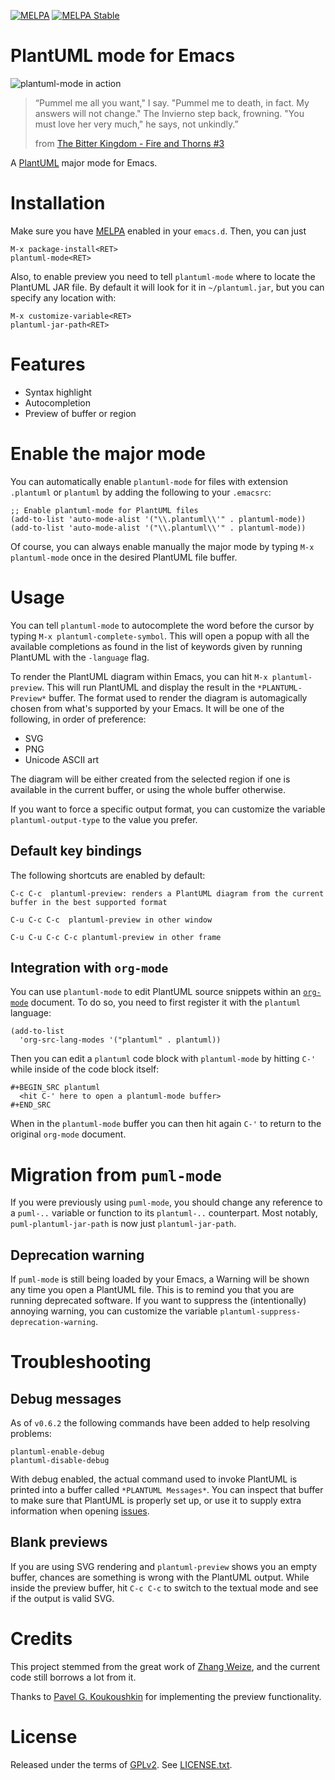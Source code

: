 [![MELPA](http://melpa.org/packages/plantuml-mode-badge.svg)](http://melpa.org/#/plantuml-mode) [![MELPA Stable](http://stable.melpa.org/packages/plantuml-mode-badge.svg)](http://stable.melpa.org/#/plantuml-mode)

# PlantUML mode for Emacs

<img src="https://raw.githubusercontent.com/skuro/plantuml-mode/master/banner.png"
 alt="plantuml-mode in action" title="Behold the beauty of text-based UML diagrams!" />

> “Pummel me all you want," I say. "Pummel me to death, in fact. My answers will not change."
> The Invierno step back, frowning. "You must love her very much," he says, not unkindly.”
>
> from [The Bitter Kingdom - Fire and Thorns #3](https://www.goodreads.com/book/show/11431896-the-bitter-kingdom)


A [PlantUML](http://plantuml.sourceforge.net/) major mode for Emacs.

# Installation

Make sure you have [MELPA](http://melpa.org/) enabled in your ``emacs.d``. Then, you can just

    M-x package-install<RET>
    plantuml-mode<RET>

Also, to enable preview you need to tell `plantuml-mode` where to locate the PlantUML JAR file. By default it will look for it in `~/plantuml.jar`, but you can specify any location with:

    M-x customize-variable<RET>
    plantuml-jar-path<RET>

# Features

- Syntax highlight
- Autocompletion
- Preview of buffer or region

# Enable the major mode

You can automatically enable `plantuml-mode` for files with extension `.plantuml` or `plantuml` by adding the following to your `.emacsrc`:

    ;; Enable plantuml-mode for PlantUML files
    (add-to-list 'auto-mode-alist '("\\.plantuml\\'" . plantuml-mode))
    (add-to-list 'auto-mode-alist '("\\.plantuml\\'" . plantuml-mode))

Of course, you can always enable manually the major mode by typing `M-x plantuml-mode` once in the desired PlantUML file buffer.

# Usage

You can tell `plantuml-mode` to autocomplete the word before the cursor by typing `M-x plantuml-complete-symbol`. This will open a popup with all the available completions as found in the list of keywords given by running PlantUML with the `-language` flag.

To render the PlantUML diagram within Emacs, you can hit `M-x plantuml-preview`. This will run PlantUML and display the result in the `*PLANTUML-Preview*` buffer. The format used to render the diagram is automagically chosen from what's supported by your Emacs. It will be one of the following, in order of preference:

- SVG
- PNG
- Unicode ASCII art

The diagram will be either created from the selected region if one is available in the current buffer, or using the whole buffer otherwise.

If you want to force a specific output format, you can customize the variable `plantuml-output-type` to the value you prefer.

## Default key bindings

The following shortcuts are enabled by default:

    C-c C-c  plantuml-preview: renders a PlantUML diagram from the current buffer in the best supported format

    C-u C-c C-c  plantuml-preview in other window

    C-u C-u C-c C-c plantuml-preview in other frame

## Integration with `org-mode`

You can use `plantuml-mode` to edit PlantUML source snippets within an [`org-mode`](http://orgmode.org/) document. To do so, you need to first register it with the `plantuml` language:

```
(add-to-list
  'org-src-lang-modes '("plantuml" . plantuml))
```

Then you can edit a `plantuml` code block with `plantuml-mode` by hitting `C-'` while inside of the code block itself:

```elisp
#+BEGIN_SRC plantuml
  <hit C-' here to open a plantuml-mode buffer>
#+END_SRC
```

When in the `plantuml-mode` buffer you can then hit again `C-'` to return to the original `org-mode` document.

# Migration from `puml-mode`

If you were previously using `puml-mode`, you should change any reference to a `puml-..` variable or function to its `plantuml-..` counterpart. Most notably, `puml-plantuml-jar-path` is now just `plantuml-jar-path`.

## Deprecation warning

If `puml-mode` is still being loaded by your Emacs, a Warning will be shown any time you open a PlantUML file. This is to remind you that you are running deprecated software. If you want to suppress the (intentionally) annoying warning, you can customize the variable `plantuml-suppress-deprecation-warning`.

# Troubleshooting

## Debug messages

As of `v0.6.2` the following commands have been added to help resolving problems:

```
plantuml-enable-debug
plantuml-disable-debug
```

With debug enabled, the actual command used to invoke PlantUML is printed into a buffer called `*PLANTUML Messages*`. You can inspect that buffer to make sure that PlantUML is properly set up, or use it to supply extra information when opening [issues](https://github.com/skuro/plantuml-mode/issues).

## Blank previews

If you are using SVG rendering and `plantuml-preview` shows you an empty buffer, chances are something is wrong with the PlantUML output. While inside the preview buffer, hit `C-c C-c` to switch to the textual mode and see if the output is valid SVG.

# Credits

This project stemmed from the great work of [Zhang Weize](http://zhangweize.wordpress.com/2010/09/20/update-plantuml-mode/),
and the current code still borrows a lot from it.

Thanks to [Pavel G. Koukoushkin](https://github.com/svargellin) for implementing the preview functionality.

# License

Released under the terms of [GPLv2](http://www.gnu.org/licenses/gpl-2.0.html). See [LICENSE.txt](https://github.com/skuro/plantuml-mode/blob/master/LICENSE.txt).
